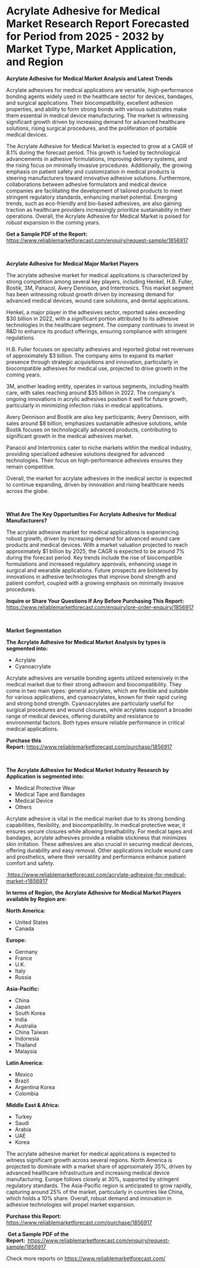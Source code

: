 <p><h1>Acrylate Adhesive for Medical Market Research Report Forecasted for Period from 2025 -  2032 by Market Type, Market Application, and Region</h1></p><p><strong>Acrylate Adhesive for Medical Market Analysis and Latest Trends</strong></p>
<p><p>Acrylate adhesives for medical applications are versatile, high-performance bonding agents widely used in the healthcare sector for devices, bandages, and surgical applications. Their biocompatibility, excellent adhesion properties, and ability to form strong bonds with various substrates make them essential in medical device manufacturing. The market is witnessing significant growth driven by increasing demand for advanced healthcare solutions, rising surgical procedures, and the proliferation of portable medical devices.</p><p>The Acrylate Adhesive for Medical Market is expected to grow at a CAGR of 8.1% during the forecast period. This growth is fueled by technological advancements in adhesive formulations, improving delivery systems, and the rising focus on minimally invasive procedures. Additionally, the growing emphasis on patient safety and customization in medical products is steering manufacturers toward innovative adhesive solutions. Furthermore, collaborations between adhesive formulators and medical device companies are facilitating the development of tailored products to meet stringent regulatory standards, enhancing market potential. Emerging trends, such as eco-friendly and bio-based adhesives, are also gaining traction as healthcare providers increasingly prioritize sustainability in their operations. Overall, the Acrylate Adhesive for Medical Market is poised for robust expansion in the coming years.</p></p>
<p><strong>Get a Sample PDF of the Report:&nbsp;</strong> <a href="https://www.reliablemarketforecast.com/enquiry/request-sample/1856917?utm_campaign=2721&utm_medium=2&utm_source=Github&utm_content=ia&utm_term=27032025&utm_id=acrylate-adhesive-for-medical">https://www.reliablemarketforecast.com/enquiry/request-sample/1856917</a></p>
<p>&nbsp;</p>
<p><strong>Acrylate Adhesive for Medical Major Market Players</strong></p>
<p><p>The acrylate adhesive market for medical applications is characterized by strong competition among several key players, including Henkel, H.B. Fuller, Bostik, 3M, Panacol, Avery Dennison, and Intertronics. This market segment has been witnessing robust growth driven by increasing demand for advanced medical devices, wound care solutions, and dental applications.</p><p>Henkel, a major player in the adhesives sector, reported sales exceeding $30 billion in 2022, with a significant portion attributed to its adhesive technologies in the healthcare segment. The company continues to invest in R&D to enhance its product offerings, ensuring compliance with stringent regulations.</p><p>H.B. Fuller focuses on specialty adhesives and reported global net revenues of approximately $3 billion. The company aims to expand its market presence through strategic acquisitions and innovation, particularly in biocompatible adhesives for medical use, projected to drive growth in the coming years.</p><p>3M, another leading entity, operates in various segments, including health care, with sales reaching around $35 billion in 2022. The company's ongoing innovations in acrylic adhesives position it well for future growth, particularly in minimizing infection risks in medical applications.</p><p>Avery Dennison and Bostik are also key participants; Avery Dennison, with sales around $8 billion, emphasizes sustainable adhesive solutions, while Bostik focuses on technologically advanced products, contributing to significant growth in the medical adhesives market.</p><p>Panacol and Intertronics cater to niche markets within the medical industry, providing specialized adhesive solutions designed for advanced technologies. Their focus on high-performance adhesives ensures they remain competitive.</p><p>Overall, the market for acrylate adhesives in the medical sector is expected to continue expanding, driven by innovation and rising healthcare needs across the globe.</p></p>
<p>&nbsp;</p>
<p><strong>What Are The Key Opportunities For Acrylate Adhesive for Medical Manufacturers?</strong></p>
<p><p>The acrylate adhesive market for medical applications is experiencing robust growth, driven by increasing demand for advanced wound care products and medical devices. With a market valuation projected to reach approximately $1 billion by 2025, the CAGR is expected to be around 7% during the forecast period. Key trends include the rise of biocompatible formulations and increased regulatory approvals, enhancing usage in surgical and wearable applications. Future prospects are bolstered by innovations in adhesive technologies that improve bond strength and patient comfort, coupled with a growing emphasis on minimally invasive procedures.</p></p>
<p><strong>Inquire or Share Your Questions If Any Before Purchasing This Report:</strong> <a href="https://www.reliablemarketforecast.com/enquiry/pre-order-enquiry/1856917?utm_campaign=2721&utm_medium=2&utm_source=Github&utm_content=ia&utm_term=27032025&utm_id=acrylate-adhesive-for-medical">https://www.reliablemarketforecast.com/enquiry/pre-order-enquiry/1856917</a></p>
<p>&nbsp;</p>
<p><strong>Market Segmentation</strong></p>
<p><strong>The Acrylate Adhesive for Medical Market Analysis by types is segmented into:</strong></p>
<p><ul><li>Acrylate</li><li>Cyanoacrylate</li></ul></p>
<p><p>Acrylate adhesives are versatile bonding agents utilized extensively in the medical market due to their strong adhesion and biocompatibility. They come in two main types: general acrylates, which are flexible and suitable for various applications, and cyanoacrylates, known for their rapid curing and strong bond strength. Cyanoacrylates are particularly useful for surgical procedures and wound closures, while acrylates support a broader range of medical devices, offering durability and resistance to environmental factors. Both types ensure reliable performance in critical medical applications.</p></p>
<p><strong>Purchase this Report:&nbsp;</strong><a href="https://www.reliablemarketforecast.com/purchase/1856917?utm_campaign=2721&utm_medium=2&utm_source=Github&utm_content=ia&utm_term=27032025&utm_id=acrylate-adhesive-for-medical">https://www.reliablemarketforecast.com/purchase/1856917</a></p>
<p>&nbsp;</p>
<p><strong>The Acrylate Adhesive for Medical Market Industry Research by Application is segmented into:</strong></p>
<p><ul><li>Medical Protective Wear</li><li>Medical Tape and Bandages</li><li>Medical Device</li><li>Others</li></ul></p>
<p><p>Acrylate adhesive is vital in the medical market due to its strong bonding capabilities, flexibility, and biocompatibility. In medical protective wear, it ensures secure closures while allowing breathability. For medical tapes and bandages, acrylate adhesives provide a reliable stickiness that minimizes skin irritation. These adhesives are also crucial in securing medical devices, offering durability and easy removal. Other applications include wound care and prosthetics, where their versatility and performance enhance patient comfort and safety.</p></p>
<p><a href="https://www.reliablemarketforecast.com/acrylate-adhesive-for-medical-market-r1856917?utm_campaign=2721&utm_medium=2&utm_source=Github&utm_content=ia&utm_term=27032025&utm_id=acrylate-adhesive-for-medical">&nbsp;https://www.reliablemarketforecast.com/acrylate-adhesive-for-medical-market-r1856917</a></p>
<p><strong>In terms of Region, the Acrylate Adhesive for Medical Market Players available by Region are:</strong></p>
<p>
    <p> <strong> North America: </strong>
        <ul>
            <li>United States</li>
            <li>Canada</li>
        </ul>
        </p> 
    <p> <strong> Europe: </strong>
        <ul>
            <li>Germany</li>
            <li>France</li>
            <li>U.K.</li>
            <li>Italy</li>
            <li>Russia</li>
        </ul>
        </p> 
    <p> <strong> Asia-Pacific: </strong>
        <ul>
            <li>China</li>
            <li>Japan</li>
            <li>South Korea</li>
            <li>India</li>
            <li>Australia</li>
            <li>China Taiwan</li>
            <li>Indonesia</li>
            <li>Thailand</li>
            <li>Malaysia</li>
        </ul>
        </p> 
    <p> <strong> Latin America: </strong>
        <ul>
            <li>Mexico</li>
            <li>Brazil</li>
            <li>Argentina Korea</li>
            <li>Colombia</li>
        </ul>
        </p> 
    <p> <strong> Middle East & Africa: </strong>
        <ul>
            <li>Turkey</li>
            <li>Saudi</li>
            <li>Arabia</li>
            <li>UAE</li>
            <li>Korea</li>
        </ul>
    </p>
    </p>
<p><p>The acrylate adhesive market for medical applications is expected to witness significant growth across several regions. North America is projected to dominate with a market share of approximately 35%, driven by advanced healthcare infrastructure and increasing medical device manufacturing. Europe follows closely at 30%, supported by stringent regulatory standards. The Asia-Pacific region is anticipated to grow rapidly, capturing around 25% of the market, particularly in countries like China, which holds a 10% share. Overall, robust demand and innovation in adhesive technologies will propel market expansion.</p></p>
<p><strong>Purchase this Report: </strong><a href="https://www.reliablemarketforecast.com/purchase/1856917?utm_campaign=2721&utm_medium=2&utm_source=Github&utm_content=ia&utm_term=27032025&utm_id=acrylate-adhesive-for-medical">https://www.reliablemarketforecast.com/purchase/1856917</a></p>
<p>&nbsp;<strong>Get a Sample PDF of the Report:&nbsp;&nbsp;</strong><a href="https://www.reliablemarketforecast.com/enquiry/request-sample/1856917?utm_campaign=2721&utm_medium=2&utm_source=Github&utm_content=ia&utm_term=27032025&utm_id=acrylate-adhesive-for-medical">https://www.reliablemarketforecast.com/enquiry/request-sample/1856917</a></p>
<p><strong></strong></p>
<p>Check more reports on <a href="https://www.reliablemarketforecast.com/?utm_campaign=2721&utm_medium=2&utm_source=Github&utm_content=ia&utm_term=27032025&utm_id=acrylate-adhesive-for-medical">https://www.reliablemarketforecast.com/</a></p>